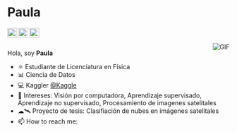# Paula

<a href="https://www.linkedin.com/in//">
  <img align="left" alt="Mehdi's LinkdeIn" width="22px" src="https://cdn.jsdelivr.net/npm/simple-icons@v3/icons/linkedin.svg" />
</a>
<a href="https://www.kaggle.com/polavr">
  <img align="left" alt="Kaggle" width="22px" src="https://cdn.jsdelivr.net/npm/simple-icons@3.1.0/icons/kaggle.svg" />
</a>
<a href="https://www.medium.com/@paulivrj.1512/">
  <img align="left" alt="Mehdi's Instagram" width="22px" src="https://cdn.icon-icons.com/icons2/1584/PNG/512/3721675-medium_108052.png" />
</a>

<br />
<br />
 
 <img align="right" alt="GIF" src="https://i.pinimg.com/originals/e4/26/70/e426702edf874b181aced1e2fa5c6cde.gif" />
 
Hola, soy **Paula**

- ⚛️ Estudiante de Licenciatura en Física
- 📊 Ciencia de Datos
- 💻 Kaggler [@Kaggle](https://www.kaggle.com/polavr)
- 🤔 Intereses: Visión por computadora, Aprendizaje supervisado, Aprendizaje no supervisado, Procesamiento de imagenes satelitales
- ☁🛰️ Proyecto de tesis: Clasifiación de nubes en imágenes satelitales
- 📫 How to reach me:

